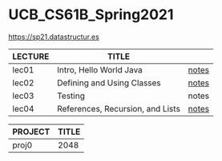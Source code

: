 # UCB_CS61B_Spring2021
https://sp21.datastructur.es

| LECTURE | TITLE |  |
| -- | -- | -- |
| lec01 | Intro, Hello World Java | [notes](https://github.com/proregress/UCB_CS61B_Spring2021/blob/main/lec1_intro/README.md) |
| lec02 | Defining and Using Classes | [notes](https://github.com/proregress/UCB_CS61B_Spring2021/blob/main/lec02/notes.md) |
| lec03 | Testing | notes |
| lec04 | References, Recursion, and Lists | [notes](https://github.com/proregress/UCB_CS61B_Spring2021/blob/main/lec04/notes.md) |


| PROJECT | TITLE |
| -- | -- | 
| proj0 | 2048 |
